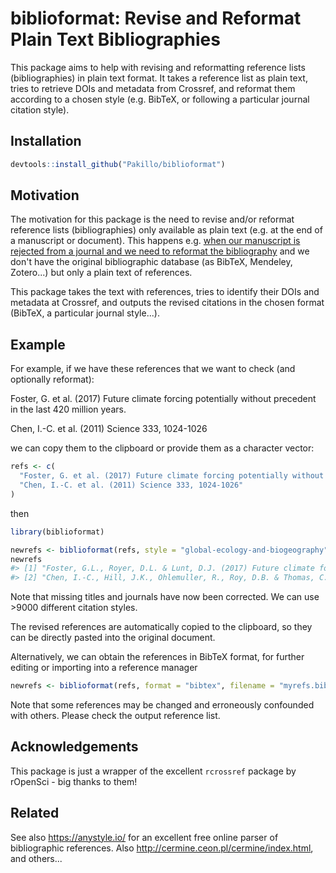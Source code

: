 
biblioformat: Revise and Reformat Plain Text Bibliographies
===========================================================

This package aims to help with revising and reformatting reference lists (bibliographies) in plain text format. It takes a reference list as plain text, tries to retrieve DOIs and metadata from Crossref, and reformat them according to a chosen style (e.g. BibTeX, or following a particular journal citation style).

Installation
------------

``` r
devtools::install_github("Pakillo/biblioformat")
```

Motivation
----------

The motivation for this package is the need to revise and/or reformat reference lists (bibliographies) only available as plain text (e.g. at the end of a manuscript or document). This happens e.g. [when our manuscript is rejected from a journal and we need to reformat the bibliography](https://twitter.com/ManuSaunders/status/920441120638697472) and we don't have the original bibliographic database (as BibTeX, Mendeley, Zotero...) but only a plain text of references.

This package takes the text with references, tries to identify their DOIs and metadata at Crossref, and outputs the revised citations in the chosen format (BibTeX, a particular journal style...).

Example
-------

For example, if we have these references that we want to check (and optionally reformat):

Foster, G. et al. (2017) Future climate forcing potentially without precedent in the last 420 million years.

Chen, I.-C. et al. (2011) Science 333, 1024-1026

we can copy them to the clipboard or provide them as a character vector:

``` r
refs <- c(
  "Foster, G. et al. (2017) Future climate forcing potentially without precedent in the last 420 million years.",
  "Chen, I.-C. et al. (2011) Science 333, 1024-1026"
)
```

then

``` r
library(biblioformat)

newrefs <- biblioformat(refs, style = "global-ecology-and-biogeography")
newrefs
#> [1] "Foster, G.L., Royer, D.L. & Lunt, D.J. (2017) Future climate forcing potentially without precedent in the last 420 million years. Nature Communications, 8, 14845."             
#> [2] "Chen, I.-C., Hill, J.K., Ohlemuller, R., Roy, D.B. & Thomas, C.D. (2011) Rapid Range Shifts of Species Associated with High Levels of Climate Warming. Science, 333, 1024–1026."
```

Note that missing titles and journals have now been corrected. We can use &gt;9000 different citation styles.

The revised references are automatically copied to the clipboard, so they can be directly pasted into the original document.

Alternatively, we can obtain the references in BibTeX format, for further editing or importing into a reference manager

``` r
newrefs <- biblioformat(refs, format = "bibtex", filename = "myrefs.bib")
```

Note that some references may be changed and erroneously confounded with others. Please check the output reference list.

Acknowledgements
----------------

This package is just a wrapper of the excellent `rcrossref` package by rOpenSci - big thanks to them!

Related
-------

See also <https://anystyle.io/> for an excellent free online parser of bibliographic references. Also <http://cermine.ceon.pl/cermine/index.html>, and others...
